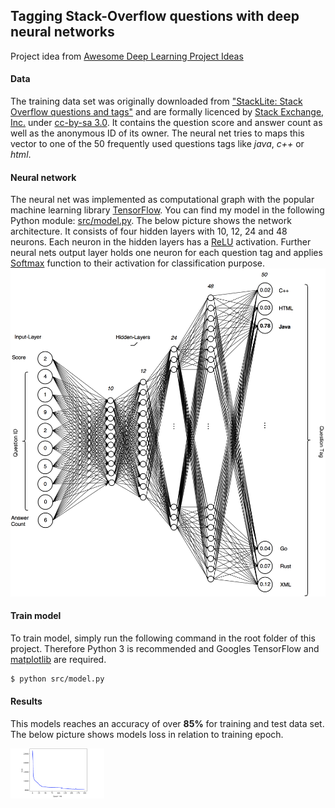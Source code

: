 ## Tagging Stack-Overflow questions with deep neural networks
Project idea from [Awesome Deep Learning Project Ideas](https://github.com/NirantK/awesome-project-ideas)

#### Data
The training data set was originally downloaded from ["StackLite: Stack Overflow questions and tags"](https://www.kaggle.com/stackoverflow/stacklite)
and are formally licenced by [Stack Exchange, Inc.](https://archive.org/details/stackexchange) under [cc-by-sa 3.0](http://creativecommons.org/licenses/by-sa/3.0/).
It contains the question score and answer count as well as the anonymous ID of its owner. The neural net tries to maps this vector to one of the 50 frequently
used questions tags like *java*, *c++* or *html*.

#### Neural network
The neural net was implemented as computational graph with the popular machine learning library [TensorFlow](https://www.tensorflow.org/). You can find my model in the following Python module:
[src/model.py](https://github.com/erohkohl/question-tagging/blob/master/src/model.py). The below picture shows the network architecture. It consists of four hidden layers with 10, 12, 24 and 48 neurons. Each neuron in the hidden layers
has a [ReLU](https://en.wikipedia.org/wiki/Rectifier_(neural_networks)) activation. Further neural nets output layer holds one neuron
for each question tag and applies [Softmax](https://en.wikipedia.org/wiki/Softmax_function) function to their activation for classification purpose.
![net](data/ann.png)

#### Train model
To train model, simply run the following command in the root folder of this project. Therefore Python 3
is recommended and Googles TensorFlow and [matplotlib](https://matplotlib.org/) are required.
```bash
$ python src/model.py
```

#### Results
This models reaches an accuracy of over **85%** for training and test data set. The below picture shows models loss
in relation to training epoch.

<img src="data/loss.png" alt="Drawing" style="width: 150px;"/>

